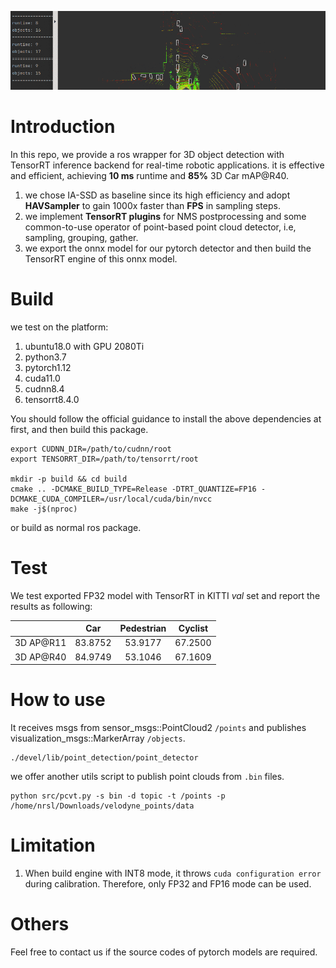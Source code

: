 ![](doc/demo.gif)
# Introduction

In this repo, we provide a ros wrapper for 3D object detection with TensorRT inference backend for real-time robotic applications. 
it is effective and efficient, achieving **10 ms** runtime and **85%** 3D Car mAP@R40.
1. we chose IA-SSD as baseline since its high efficiency and adopt **HAVSampler** to gain 1000x faster than **FPS** in sampling steps.
2. we implement **TensorRT plugins** for NMS postprocessing and some common-to-use operator of point-based point cloud detector, i.e, sampling, grouping, gather.
3. we export the onnx model for our pytorch detector and then build the TensorRT engine of this onnx model.

# Build
we test on the platform:

1. ubuntu18.0 with GPU 2080Ti
2. python3.7
3. pytorch1.12
4. cuda11.0
5. cudnn8.4
6. tensorrt8.4.0

You should follow the official guidance to install the above dependencies at first, and then build this package.
```shell
export CUDNN_DIR=/path/to/cudnn/root
export TENSORRT_DIR=/path/to/tensorrt/root

mkdir -p build && cd build
cmake .. -DCMAKE_BUILD_TYPE=Release -DTRT_QUANTIZE=FP16 -DCMAKE_CUDA_COMPILER=/usr/local/cuda/bin/nvcc
make -j$(nproc)
```
or build as normal ros package.

# Test
We test exported FP32 model with TensorRT in KITTI _val_ set and report the results as following:

|           |Car|Pedestrian|Cyclist|
|-----------|:---:|:----:|:------:|
| 3D AP@R11 |83.8752|53.9177|67.2500|    
| 3D AP@R40 |84.9749|53.1046|67.1609|       

# How to use
It receives msgs from sensor_msgs::PointCloud2 `/points` and publishes visualization_msgs::MarkerArray `/objects`. 
```shell
./devel/lib/point_detection/point_detector
```
we offer another utils script to publish point clouds from `.bin` files.
```shell
python src/pcvt.py -s bin -d topic -t /points -p /home/nrsl/Downloads/velodyne_points/data 
```

# Limitation
1. When build engine with INT8 mode, it throws `cuda configuration error` during calibration. Therefore, only FP32 and FP16 mode can be used. 

# Others
Feel free to contact us if the source codes of pytorch models are required.